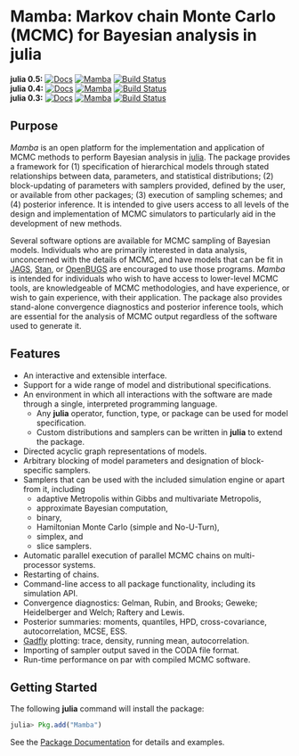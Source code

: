 # Mamba: Markov chain Monte Carlo (MCMC) for Bayesian analysis in julia

**julia 0.5:** [![Docs](https://readthedocs.org/projects/mambajl/badge/?version=release-0.10)](http://mambajl.readthedocs.io/en/release-0.10/)
[![Mamba](http://pkg.julialang.org/badges/Mamba_0.5.svg)](http://pkg.julialang.org/?pkg=Mamba&ver=0.5)
[![Build Status](https://travis-ci.org/brian-j-smith/Mamba.jl.svg?branch=release-0.10)](https://travis-ci.org/brian-j-smith/Mamba.jl)  
**julia 0.4:** [![Docs](https://readthedocs.org/projects/mambajl/badge/?version=release-0.9)](http://mambajl.readthedocs.io/en/release-0.9/)
[![Mamba](http://pkg.julialang.org/badges/Mamba_0.4.svg)](http://pkg.julialang.org/?pkg=Mamba&ver=0.4)
[![Build Status](https://travis-ci.org/brian-j-smith/Mamba.jl.svg?branch=release-0.9)](https://travis-ci.org/brian-j-smith/Mamba.jl)  
**julia 0.3:** [![Docs](https://readthedocs.org/projects/mambajl/badge/?version=release-0.4)](http://mambajl.readthedocs.io/en/release-0.4/)
[![Mamba](http://pkg.julialang.org/badges/Mamba_0.3.svg)](http://pkg.julialang.org/?pkg=Mamba&ver=0.3)
[![Build Status](https://travis-ci.org/brian-j-smith/Mamba.jl.svg?branch=release-0.4)](https://travis-ci.org/brian-j-smith/Mamba.jl)

## Purpose

*Mamba* is an open platform for the implementation and application of MCMC methods to perform Bayesian analysis in [julia](http://julialang.org/).  The package provides a framework for (1) specification of hierarchical models through stated relationships between data, parameters, and statistical distributions; (2) block-updating of parameters with samplers provided, defined by the user, or available from other packages; (3) execution of sampling schemes; and (4) posterior inference.  It is intended to give users access to all levels of the design and implementation of MCMC simulators to particularly aid in the development of new methods.

Several software options are available for MCMC sampling of Bayesian models.  Individuals who are primarily interested in data analysis, unconcerned with the details of MCMC, and have models that can be fit in [JAGS](http://mcmc-jags.sourceforge.net/), [Stan](http://mc-stan.org/), or [OpenBUGS](http://www.openbugs.net/) are encouraged to use those programs.  *Mamba* is intended for individuals who wish to have access to lower-level MCMC tools, are knowledgeable of MCMC methodologies, and have experience, or wish to gain experience, with their application.  The package also provides stand-alone convergence diagnostics and posterior inference tools, which are essential for the analysis of MCMC output regardless of the software used to generate it.

## Features

* An interactive and extensible interface.
* Support for a wide range of model and distributional specifications.
* An environment in which all interactions with the software are made through a single, interpreted programming language.
    * Any **julia** operator, function, type, or package can be used for model specification.
    * Custom distributions and samplers can be written in **julia** to extend the package.
* Directed acyclic graph representations of models.
* Arbitrary blocking of model parameters and designation of block-specific samplers.
* Samplers that can be used with the included simulation engine or apart from it, including
    * adaptive Metropolis within Gibbs and multivariate Metropolis,
    * approximate Bayesian computation,
    * binary,
    * Hamiltonian Monte Carlo (simple and No-U-Turn),
    * simplex, and
    * slice samplers.
* Automatic parallel execution of parallel MCMC chains on multi-processor systems.
* Restarting of chains.
* Command-line access to all package functionality, including its simulation API.
* Convergence diagnostics: Gelman, Rubin, and Brooks; Geweke; Heidelberger and Welch; Raftery and Lewis.
* Posterior summaries: moments, quantiles, HPD, cross-covariance, autocorrelation, MCSE, ESS.
* [Gadfly](https://github.com/dcjones/Gadfly.jl) plotting: trace, density, running mean, autocorrelation.
* Importing of sampler output saved in the CODA file format.
* Run-time performance on par with compiled MCMC software.

## Getting Started

The following **julia** command will install the package:

```julia
julia> Pkg.add("Mamba")
```

See the [Package Documentation](http://mambajl.readthedocs.io) for details and examples.
